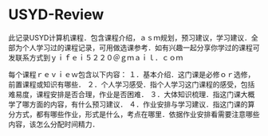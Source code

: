 # USYD-Review
此记录USYD计算机课程．包含课程介绍，ａｓｍ规划，预习建议，学习建议．全部为个人学习过的课程记录，可用做选课参考．如有兴趣一起分享你学过的课程可发联系方式到ｙｉｆｅｉ５２２０＠ｇｍａｉｌ．ｃｏｍ

每个课程ｒｅｖｉｅｗ包含以下内容：
１．基本介绍．这门课是必修ｏｒ选修，前置课程或知识有哪些．
２．个人学习感受．指个人学习这门课程的感受，包括难易度，课程安排是否合理，作业是否困难．
３．大体知识梳理．指这门课大概学了哪方面的内容，有什么预习建议．
４．作业安排与学习建议．指这门课的算分方式，都有哪些作业，形式是什么，考点在哪里．依据作业安排看需要注意哪些内容，该怎么分配时间精力．

